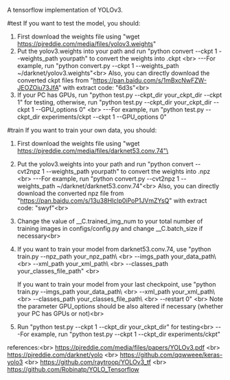 A tensorflow implementation of YOLOv3.


#test
If you want to test the model, you should:

1. First download the weights file using "wget https://pjreddie.com/media/files/yolov3.weights"
2. Put the yolov3.weights into your path and run "python convert --ckpt 1 --weights_path yourpath" to convert the weights into .ckpt  \<br>
	 ---For example, run "python convert.py --ckpt 1 --weights_path ~/darknet/yolov3.weights"\<br>
   Also, you can directly download the converted ckpt files from "https://pan.baidu.com/s/1mBxcNwFZW-JEOZOiu73JfA" with extract code: "6d3s"\<br>
3. If your PC has GPUs, run "python test.py --ckpt_dir your_ckpt_dir --ckpt 1" for testing, otherwise, run "python test.py --ckpt_dir your_ckpt_dir --ckpt 1 --GPU_options 0"    \<br>
	 ---For example, run "python test.py --ckpt_dir experiments/ckpt --ckpt 1 --GPU_options 0"

#train
If you want to train your own data, you should:

1. First download the weights file using "wget https://pjreddie.com/media/files/darknet53.conv.74"\<br>
2. Put the yolov3.weights into your path and run "python convert --cvt2npz 1 --weights_path yourpath" to convert the weights into .npz \<br>        ---For example, run "python convert.py --cvt2npz 1 --weights_path ~/darknet/darknet53.conv.74"\<br>
   Also, you can directly download the converted npz file from "https://pan.baidu.com/s/13u38HIclp0iPoP1JVmZYsQ" with extract code: "swyf"\<br>
3. Change the value of __C.trained_img_num to your total number of training images in configs/config.py and change __C.batch_size if necessary\<br>
4. If you want to train your model from darknet53.conv.74, use "python train.py --npz_path your_npz_path\   \<br>
                                                                                --imgs_path your_data_path\   \<br>
                                                                                --xml_path your_xml_path\  \<br>
                                                                                --classes_path your_classes_file_path"  \<br>
										
   If you want to train your model from your last checkpoint, use "python train.py --imgs_path your_data_path\  \<br>
                                                                                   --xml_path your_xml_path\  \<br>
                                                                                   --classes_path your_classes_file_path\  \<br>
                                                                                   --restart 0"  \<br>
   Note the parameter GPU_options should be also altered if necessary (whether your PC has GPUs or not)\<br>
5. Run "python test.py --ckpt 1 --ckpt_dir your_ckpt_dir" for testing\<br>
         ---For example, run "python test.py --ckpt 1 --ckpt_dir experiments/ckpt"


references:\<br>
https://pjreddie.com/media/files/papers/YOLOv3.pdf \<br>
https://pjreddie.com/darknet/yolo \<br>
https://github.com/qqwweee/keras-yolo3 \<br>
https://github.com/raytroop/YOLOv3_tf \<br>
https://github.com/Robinatp/YOLO_Tensorflow
